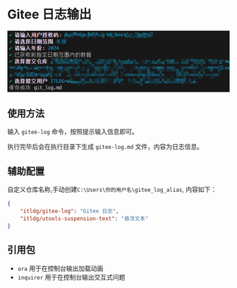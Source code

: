 # Gitee 日志输出

![界面预览](./preview.png)

## 使用方法

输入 `gitee-log` 命令，按照提示输入信息即可。

执行完毕后会在执行目录下生成 `gitee-log.md` 文件，内容为日志信息。

## 辅助配置

自定义仓库名称,手动创建`C:\Users\你的用户名\gitee_log_alias`, 内容如下：

```json
{
	"itldg/gitee-log": "Gitee 日志",
	"itldg/utools-suspension-text": "悬浮文本"
}
```

## 引用包

-   `ora` 用于在控制台输出加载动画
-   `inquirer` 用于在控制台输出交互式问题
